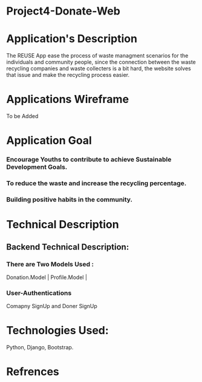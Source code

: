 # Project4-Donate-Web
# Application's Description 

The REUSE App ease the process of waste managment scenarios for the individuals and community people, since the connection between the waste recycling companies and waste collecters is a bit hard, the website solves that issue and make the recycling process easier.

# Applications Wireframe

To be Added 

# Application Goal

### Encourage Youths to contribute to achieve Sustainable Development Goals.
### To reduce the waste and increase the recycling percentage.
### Building positive habits in the community.

# Technical Description

## Backend Technical Description:

### There are Two Models Used :
Donation.Model | Profile.Model | 

### User-Authentications
Comapny SignUp and Doner SignUp




# Technologies Used:

Python, Django, Bootstrap.

# Refrences
